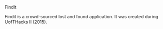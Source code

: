 FindIt

Findit is a crowd-sourced lost and found application. It was created during UofTHacks II (2015).
